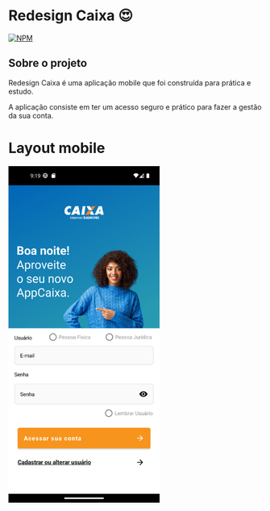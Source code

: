 # Redesign Caixa 😍
[![NPM](https://img.shields.io/badge/license-MIT-green)](https://img.shields.io/github/license/JhonatanNeves/appCaixa)

## Sobre o projeto

Redesign Caixa é uma aplicação mobile que foi construída para prática e estudo. 

A aplicação consiste em ter um acesso seguro e prático para fazer a gestão da sua conta.

# Layout mobile
<div aling="left">
<img src="https://github.com/JhonatanNeves/appCaixa/blob/master/app/src/main/res/drawable/readme_img_login.png" width="300px">
</div>
